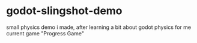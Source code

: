 # godot-slingshot-demo
small physics demo i made, after learning a bit about godot physics for me current game "Progress Game"

